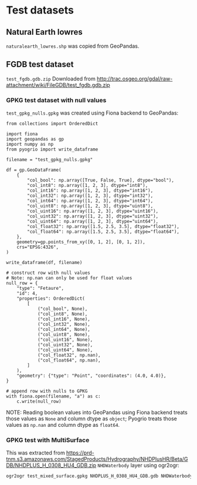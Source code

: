 # Test datasets

## Natural Earth lowres

`naturalearth_lowres.shp` was copied from GeoPandas.

## FGDB test dataset

`test_fgdb.gdb.zip`
Downloaded from http://trac.osgeo.org/gdal/raw-attachment/wiki/FileGDB/test_fgdb.gdb.zip

### GPKG test dataset with null values

`test_gpkg_nulls.gpkg` was created using Fiona backend to GeoPandas:

```
from collections import OrderedDict

import fiona
import geopandas as gp
import numpy as np
from pyogrio import write_dataframe

filename = "test_gpkg_nulls.gpkg"

df = gp.GeoDataFrame(
    {
        "col_bool": np.array([True, False, True], dtype="bool"),
        "col_int8": np.array([1, 2, 3], dtype="int8"),
        "col_int16": np.array([1, 2, 3], dtype="int16"),
        "col_int32": np.array([1, 2, 3], dtype="int32"),
        "col_int64": np.array([1, 2, 3], dtype="int64"),
        "col_uint8": np.array([1, 2, 3], dtype="uint8"),
        "col_uint16": np.array([1, 2, 3], dtype="uint16"),
        "col_uint32": np.array([1, 2, 3], dtype="uint32"),
        "col_uint64": np.array([1, 2, 3], dtype="uint64"),
        "col_float32": np.array([1.5, 2.5, 3.5], dtype="float32"),
        "col_float64": np.array([1.5, 2.5, 3.5], dtype="float64"),
    },
    geometry=gp.points_from_xy([0, 1, 2], [0, 1, 2]),
    crs="EPSG:4326",
)

write_dataframe(df, filename)

# construct row with null values
# Note: np.nan can only be used for float values
null_row = {
    "type": "Fetaure",
    "id": 4,
    "properties": OrderedDict(
        [
            ("col_bool", None),
            ("col_int8", None),
            ("col_int16", None),
            ("col_int32", None),
            ("col_int64", None),
            ("col_uint8", None),
            ("col_uint16", None),
            ("col_uint32", None),
            ("col_uint64", None),
            ("col_float32", np.nan),
            ("col_float64", np.nan),
        ]
    ),
    "geometry": {"type": "Point", "coordinates": (4.0, 4.0)},
}

# append row with nulls to GPKG
with fiona.open(filename, "a") as c:
    c.write(null_row)
```

NOTE: Reading boolean values into GeoPandas using Fiona backend treats those
values as `None` and column dtype as `object`; Pyogrio treats those values as
`np.nan` and column dtype as `float64`.

### GPKG test with MultiSurface

This was extracted from https://prd-tnm.s3.amazonaws.com/StagedProducts/Hydrography/NHDPlusHR/Beta/GDB/NHDPLUS_H_0308_HU4_GDB.zip
`NHDWaterbody` layer using ogr2ogr:

```bash
ogr2ogr test_mixed_surface.gpkg NHDPLUS_H_0308_HU4_GDB.gdb NHDWaterbody -where '"NHDPlusID" = 15000300070477' -select "NHDPlusID"
```
